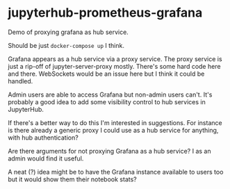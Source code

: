 
# jupyterhub-prometheus-grafana

Demo of proxying grafana as hub service.

Should be just `docker-compose up` I think.

Grafana appears as a hub service via a proxy service.
The proxy service is just a rip-off of jupyter-server-proxy mostly.
There's some hard code here and there.
WebSockets would be an issue here but I think it could be handled.

Admin users are able to access Grafana but non-admin users can't.
It's probably a good idea to add some visibility control to hub services in JupyterHub.

If there's a better way to do this I'm interested in suggestions.
For instance is there already a generic proxy I could use as a hub service for anything, with hub authentication?

Are there arguments for not proxying Grafana as a hub service?
I as an admin would find it useful.

A neat (?) idea might be to have the Grafana instance available to users too but it would show them their notebook stats?
